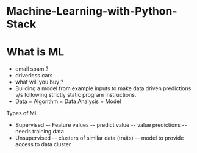 # Machine-Learning-with-Python-Stack

# What is ML
- email spam ?
- driverless cars 
- what will you buy ?
- Building a model from example inputs to make data driven predictions 
v/s following strictly static program instructions.
- Data = Algorithm = Data Analysis = Model

Types of ML
- Supervised
-- Feature values 
-- predict value
-- value predictions
-- needs training data
- Unsupervised
-- clusters of similar data (traits)
-- model to provide access to data cluster
